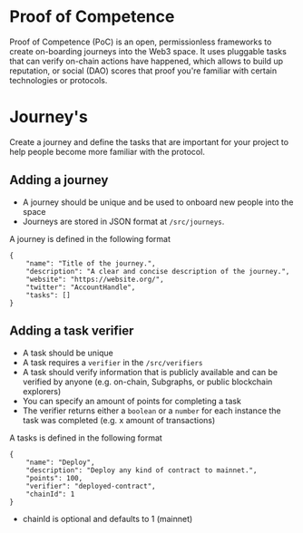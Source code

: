 # Proof of Competence

Proof of Competence (PoC) is an open, permissionless frameworks to create on-boarding journeys into the Web3 space. It uses pluggable tasks that can verify on-chain actions have happened, which allows to build up reputation, or social (DAO) scores that proof you're familiar with certain technologies or protocols.

# Journey's

Create a journey and define the tasks that are important for your project to help people become more familiar with the protocol. 

## Adding a journey

* A journey should be unique and be used to onboard new people into the space
* Journeys are stored in JSON format at `/src/journeys`. 

A journey is defined in the following format
```
{
    "name": "Title of the journey.",
    "description": "A clear and concise description of the journey.",
    "website": "https://website.org/",
    "twitter": "AccountHandle",
    "tasks": []
}
```

## Adding a task verifier
 
* A task should be unique
* A task requires a `verifier` in the `/src/verifiers`
* A task should verify information that is publicly available and can be verified by anyone (e.g. on-chain, Subgraphs, or public blockchain explorers) 
* You can specify an amount of points for completing a task
* The verifier returns either a `boolean` or a `number` for each instance the task was completed (e.g. x amount of transactions)

A tasks is defined in the following format
```
{
    "name": "Deploy",
    "description": "Deploy any kind of contract to mainnet.",
    "points": 100,
    "verifier": "deployed-contract",
    "chainId": 1
}
```

* chainId is optional and defaults to 1 (mainnet)
